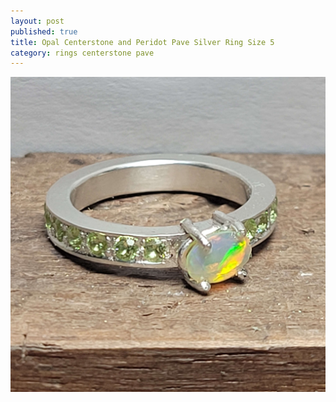 ```yaml
---
layout: post
published: true
title: Opal Centerstone and Peridot Pave Silver Ring Size 5
category: rings centerstone pave
---
```

![opal-peridot-pave-silver-ring.jpg](/images/jewelry/rings/opal-peridot-pave-silver-ring.jpg)